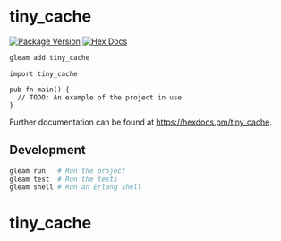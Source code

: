 # tiny_cache

[![Package Version](https://img.shields.io/hexpm/v/tiny_cache)](https://hex.pm/packages/tiny_cache)
[![Hex Docs](https://img.shields.io/badge/hex-docs-ffaff3)](https://hexdocs.pm/tiny_cache/)

```sh
gleam add tiny_cache
```
```gleam
import tiny_cache

pub fn main() {
  // TODO: An example of the project in use
}
```

Further documentation can be found at <https://hexdocs.pm/tiny_cache>.

## Development

```sh
gleam run   # Run the project
gleam test  # Run the tests
gleam shell # Run an Erlang shell
```
# tiny_cache
